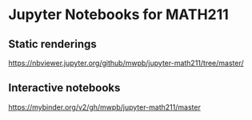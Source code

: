 # Jupyter Notebooks for MATH211

## Static renderings

https://nbviewer.jupyter.org/github/mwpb/jupyter-math211/tree/master/

## Interactive notebooks

https://mybinder.org/v2/gh/mwpb/jupyter-math211/master